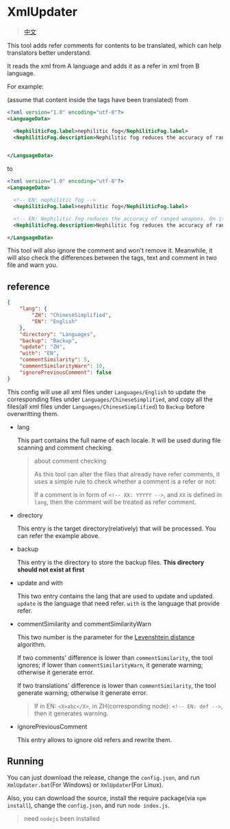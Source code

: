 # XmlUpdater

> [中文](https://github.com/neko-para/XmlUpdater/blob/master/README_CN.md)

This tool adds refer comments for contents to be translated, which can help translators better understand.

It reads the xml from A language and adds it as a refer in xml from B language.

For example:

(assume that content inside the tags have been translated)
from
```xml
<?xml version="1.0" encoding="utf-8"?>
<LanguageData>

  <NephiliticFog.label>nephilitic fog</NephiliticFog.label>
  <NephiliticFog.description>Nephilitic fog reduces the accuracy of ranged weapons. On its own, it's largely harmless, but, if it become more severe, it can sicken humanoid pawns that spend too much time outside in it.</NephiliticFog.description>


</LanguageData>
```
to
```xml
<?xml version="1.0" encoding="utf-8"?>
<LanguageData>

  <!-- EN: nephilitic fog -->
  <NephiliticFog.label>nephilitic fog</NephiliticFog.label>

  <!-- EN: Nephilitic fog reduces the accuracy of ranged weapons. On its own, it's largely harmless, but, if it become more severe, it can sicken humanoid pawns that spend too much time outside in it. -->
  <NephiliticFog.description>Nephilitic fog reduces the accuracy of ranged weapons. On its own, it's largely harmless, but, if it become more severe, it can sicken humanoid pawns that spend too much time outside in it.</NephiliticFog.description>

</LanguageData>
```

This tool will also ignore the comment and won't remove it. Meanwhile, it will also check the differences between the tags, text and comment in two file and warn you.

## reference

```json
{
    "lang": {
        "ZH": "ChineseSimplified",
        "EN": "English"
    },
    "directory": "Languages",
    "backup": "Backup",
    "update": "ZH",
    "with": "EN",
    "commentSimilarity": 5,
    "commentSimilarityWarn": 10,
    "ignorePreviousComment": false
}
```

This config will use all xml files under `Languages/English` to update the corresponding files under `Languages/ChineseSimplified`, and copy all the files(all xml files under `Languages/ChineseSimplified`) to `Backup` before overwritting them.

* lang

  This part contains the full name of each locale. It will be used during file scanning and comment checking.

  > about comment checking
  > 
  > As this tool can alter the files that already have refer comments, it uses a simple rule to check whether a comment is a refer or not:
  > 
  > If a comment is in form of `<!-- XX: YYYYY -->`, and `XX` is defined in `lang`, then the comment will be treated as refer comment.

* directory

  This entry is the target directory(relatively) that will be processed. You can refer the example above.

* backup

  This entry is the directory to store the backup files. **This directory should not exist at first**

* update and with

  This two entry contains the lang that are used to update and updated. `update` is the language that need refer. `with` is the language that provide refer.

* commentSimilarity and commentSimilarityWarn

  This two number is the parameter for the [Levenshtein distance](https://en.wikipedia.org/wiki/Levenshtein_distance) algorithm.

  If two comments' difference is lower than `commentSimilarity`, the tool ignores; if lower than `commentSimilarityWarn`, it generate warning; otherwise it generate error.

  If two translations' difference is lower than `commentSimilarity`, the tool generate warning; otherwise it generate error.

  > If in EN: `<X>abc</X>`, in ZH(corresponding node): `<!-- EN: def -->`, then it generates warning.

* ignorePreviousComment
  
  This entry allows to ignore old refers and rewrite them.

## Running

You can just download the release, change the `config.json`, and run `XmlUpdater.bat`(For Windows) or `XmlUpdater`(For Linux).

Also, you can download the source, install the require package(via `npm install`), change the `config.json`, and run `node index.js`.

> need `nodejs` been installed